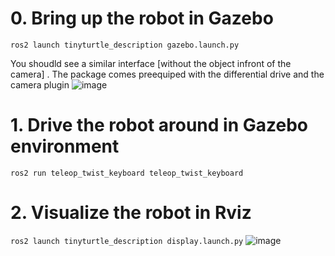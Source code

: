 # 0. Bring up the robot in Gazebo
`ros2 launch tinyturtle_description gazebo.launch.py`

You shoudld see a similar interface [without the object infront of the camera] . The package comes preequiped with the differential drive and the camera plugin
![image](https://github.com/AntarCreates/tinyTurtle/assets/81281780/12fa3e85-ca64-48f2-826f-0d8925fec4df)

# 1. Drive the robot around in Gazebo environment
`ros2 run teleop_twist_keyboard teleop_twist_keyboard`
# 2. Visualize the robot in Rviz
`ros2 launch tinyturtle_description display.launch.py`
![image](https://github.com/AntarCreates/tinyTurtle/assets/81281780/ae2a60da-1430-4cb7-b6e3-0ec6adb72e36)

